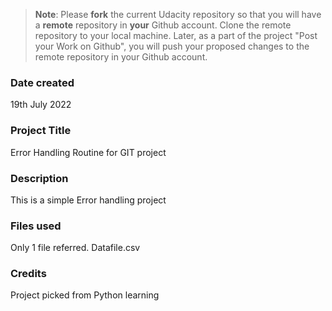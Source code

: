 >**Note**: Please **fork** the current Udacity repository so that you will have a **remote** repository in **your** Github account. Clone the remote repository to your local machine. Later, as a part of the project "Post your Work on Github", you will push your proposed changes to the remote repository in your Github account.

### Date created
19th July 2022

### Project Title
Error Handling Routine for GIT project

### Description
This is a simple Error handling project

### Files used
Only 1 file referred. Datafile.csv

### Credits
Project picked from Python learning
